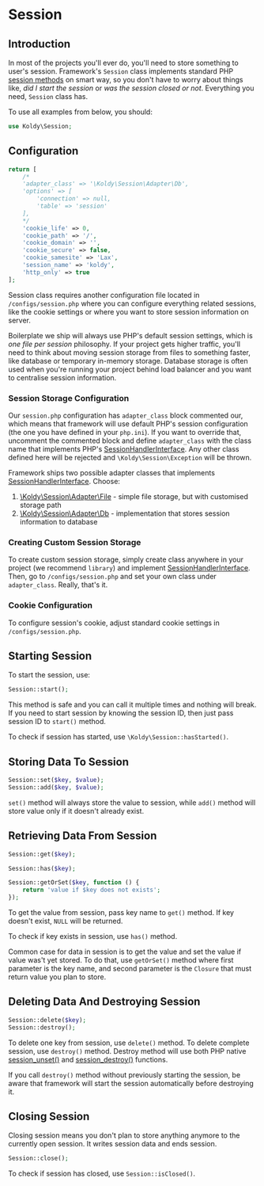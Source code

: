 # Session


## Introduction

In most of the projects you'll ever do, you'll need to store something to user's session. Framework's `Session` class
implements standard PHP [session methods](http://www.php.net/manual/en/book.session.php) on smart way, so you don't have
to worry about things like, *did I start the session* or *was the session closed or not*. Everything you need, `Session`
class has.

To use all examples from below, you should:

```php
use Koldy\Session;
```


## Configuration

```php
return [
	/*
	'adapter_class' => '\Koldy\Session\Adapter\Db',
	'options' => [
		'connection' => null,
		'table' => 'session'
	],
	*/
	'cookie_life' => 0,
	'cookie_path' => '/',
	'cookie_domain' => '',
	'cookie_secure' => false,
	'cookie_samesite' => 'Lax',
	'session_name' => 'koldy',
	'http_only' => true
];
```

Session class requires another configuration file located in `/configs/session.php` where you can configure everything
related sessions, like the cookie settings or where you want to store session information on server.

Boilerplate we ship will always use PHP's default session settings, which is *one file per session* philosophy. If your
project gets higher traffic, you'll need to think about moving session storage from files to something faster, like
database or temporary in-memory storage. Database storage is often used when you're running your project behind load
balancer and you want to centralise session information.


### Session Storage Configuration

Our `session.php` configuration has `adapter_class` block commented our, which means that framework will use default
PHP's session configuration (the one you have defined in your `php.ini`). If you want to override that, uncomment the
commented block and define `adapter_class` with the class name that implements PHP's
[SessionHandlerInterface](http://www.php.net/manual/en/class.sessionhandlerinterface.php). Any other class defined here
will be rejected and `\Koldy\Session\Exception` will be thrown.

Framework ships two possible adapter classes that implements
[SessionHandlerInterface](http://www.php.net/manual/en/class.sessionhandlerinterface.php). Choose:

1. [\Koldy\Session\Adapter\File](session/file.md) - simple file storage, but with customised storage path
2. [\Koldy\Session\Adapter\Db](session/database.md) - implementation that stores session information to database


### Creating Custom Session Storage

To create custom session storage, simply create class anywhere in your project (we recommend `library`) and implement
[SessionHandlerInterface](http://www.php.net/manual/en/class.sessionhandlerinterface.php). Then, go to
`/configs/session.php` and set your own class under `adapter_class`. Really, that's it.


### Cookie Configuration

To configure session's cookie, adjust standard cookie settings in `/configs/session.php`.


## Starting Session

To start the session, use:

```php
Session::start();
```

This method is safe and you can call it multiple times and nothing will break. If you need to start session by
knowing the session ID, then just pass session ID to `start()` method.

To check if session has started, use `\Koldy\Session::hasStarted()`.


## Storing Data To Session

```php
Session::set($key, $value);
Session::add($key, $value);
```

`set()` method will always store the value to session, while `add()` method will store value only if it doesn't already
exist.


## Retrieving Data From Session

```php
Session::get($key);

Session::has($key);

Session::getOrSet($key, function () {
	return 'value if $key does not exists';
});
```

To get the value from session, pass key name to `get()` method. If key doesn't exist, `NULL` will be returned.

To check if key exists in session, use `has()` method.

Common case for data in session is to get the value and set the value if value was't yet stored. To do that, use
`getOrSet()` method where first parameter is the key name, and second parameter is the `Closure` that must return value
you plan to store.


## Deleting Data And Destroying Session

```php
Session::delete($key);
Session::destroy();
```

To delete one key from session, use `delete()` method. To delete complete session, use `destroy()` method. Destroy method
will use both PHP native [session_unset()](http://php.net/manual/en/function.session-unset.php) and
[session_destroy()](http://php.net/manual/en/function.session-destroy.php) functions.

If you call `destroy()` method without previously starting the session, be aware that framework will start the session
automatically before destroying it.


## Closing Session

Closing session means you don't plan to store anything anymore to the currently open session. It writes session data and
ends session.

```php
Session::close();
```

To check if session has closed, use `Session::isClosed()`.
